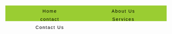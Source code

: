 
<html>
<head>
<title>Nav Bar</title>
<style>
@import url('https://fonts.googleapis.com/css2?family=Poppins:wght@300&display=swap');
*{padding:0; margin:0;}
.nav{height:50px; background-color:yellowgreen;}
ul{list-style:none; }
ul li{float:left; }
ul li a{display:block; width:230px; text-decoration:none;text-align:center; padding-top:10px; font-family: 'Poppins', sans-serif;
text-transformation:uppercase; letter-spacing:2px; color:black;display:grid;
place-items:center;} 
</style>
</head>
<div class="nav">
<ul>
<li><a href="#">Home</a></li>
<li><a href="#">About Us</a></li>
<li><a href="#">contact</a></li>
<li><a href="#">Services</a></li>
<li><a href="#">Contact Us</a></li>
</ul>
</div>
</body>
</html>
